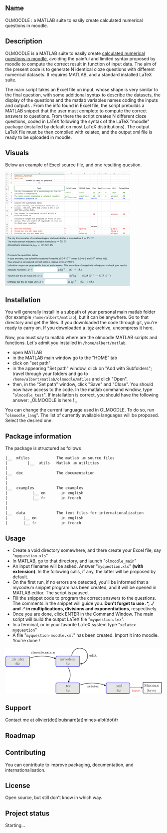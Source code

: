 ## Name
OLMOODLE : a MATLAB suite to easily create calculated numerical questions in moodle.

## Description
OLMOODLE is a MATLAB suite to easily create [calculated numerical questions in moodle](https://docs.moodle.org/500/en/Calculated_question_type), avoiding the painful and limited syntax proposed by moodle to compute the correct result in function of input data. The aim of the present code is to generate N identical cloze questions with different numerical datasets. It requires MATLAB, and a standard installed LaTeX suite.

The main script takes an Excel file on input, whose shape is very similar to the final question, with some additional syntax to describe the datasets, the display of the questions and the matlab variables names coding the inputs and outputs . From the info found in Excel file, the script prebuilds a MATLAB snippet that the user must complete to compute the correct answers to questions. From there the script creates N different cloze questions, coded in LaTeX following the syntax of the LaTeX "moodle" package (installed by default on most LaTeX distributions). The output LaTeX file must be then compiled with xelatex, and the output xml file is ready to be uploaded in moodle.

## Visuals
Below an example of Excel source file, and one resulting question.

<img src="examples/airhumide/airhumide_en_Excel.png" alt="Excel source file example" width="400">
<img src="examples/airhumide/airhumide_en_snapshot.png" alt="Resulting question" width="400">

## Installation
You will generally install in a subpath of your personal main matlab folder (for example `/home/albert/matlab`), but it can be anywhere. Go to that directory and get the files. If you downloaded the code through git, you're ready to carry on. If you downloaded a .tgz archive, uncompress it here.

Now, you must say to matlab where are the olmoodle MATLAB scripts and functions. Let's admit you installed in `/home/albert/matlab`. 
- open MATLAB
- in the MATLAB main window go to the "HOME" tab
- click on "set path"
- in the appearing "Set path" window, click on "Add with Subfolders"; travel through your folders and go to `/home/albert/matlab/olmoodle/mfiles` and click "Open".
- then, in the "Set path" window, click "Save" and "Close".
You should now have access to the code. In the matlab command window, type "`olmoodle_test`". If installation is correct, you should have the following answer:
_OLMOODLE is here ! _

You can change the current language used in OLMOODLE. To do so, run "`olmoodle_lang`". The list of currently available languages will be proposed. Select the desired one.

## Package information

The package is structured as follows

    |__  mfiles            The matlab .m source files 
    |         |__  utils   Matlab .m utilities
    |
    |__  doc               The documentation
    |
    |
    |__  examples          The examples
    |           |__ en       in english
    |           |__ fr       in french  
    |
    |
    |__  data              The text files for internationalization 
    |       |__ en           in english 
    |       |__ fr           in french  
  

## Usage
- Create a void directory somewhere, and there create your Excel file, say "`myquestion.xls`"
- In MATLAB, go to that directory, and launch "`olmoodle_main`"
- An input filename will be asked. Answer "`myquestion.xls`" **(with extension)**. In the following calls, if any, the latter will be proposed by default.
- On the first run, if no errors are detected, you'll be informed that a mycode.m snippet program has been created, and it will be opened in MATLAB editor. The script is paused.
- Fill the snippet code to program the correct answers to the questions. The comments in the snippet will guide you. **Don't forget to use .*, ./ and .^ in multiplications, divisions and exponentiations**, respectively.
- Once you are done, click ENTER in the Command Window. The main script will build the output LaTeX file "`myquestion.tex`".
- In a terminal, or in your favorite LaTeX system type "`xelatex myquestion`"
- A file "`myquestion-moodle.xml`" has been created. Import it into moodle. You're done !

<img src="doc/Workflow_png.png" alt="Workflow" width="700">

## Support
Contact me at olivier(dot)louisnard(at)mines-albi(dot)fr

## Roadmap

## Contributing
You can contribute to improve packaging, documentation, and internationalisation.

## License
Open source, but still don't know in which way.

## Project status
Starting...

